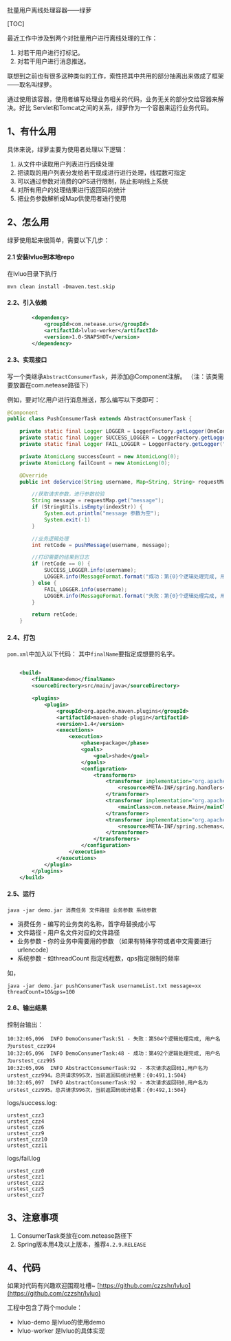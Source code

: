 批量用户离线处理容器——绿萝

[TOC]

最近工作中涉及到两个对批量用户进行离线处理的工作：
1. 对若干用户进行打标记。
2. 对若干用户进行消息推送。

联想到之前也有很多这种类似的工作，索性把其中共用的部分抽离出来做成了框架——取名叫绿萝。

通过使用该容器，使用者编写处理业务相关的代码，业务无关的部分交给容器来解决。好比 Servlet和Tomcat之间的关系，绿萝作为一个容器来运行业务代码。

## 1、有什么用
具体来说，绿萝主要为使用者处理以下逻辑：

1. 从文件中读取用户列表进行后续处理
2. 把读取的用户列表分发给若干现成进行进行处理，线程数可指定
3. 可以通过参数对消费的QPS进行限制，防止影响线上系统
4. 对所有用户的处理结果进行返回码的统计
5. 把业务参数解析成Map供使用者进行使用



## 2、怎么用
绿萝使用起来很简单，需要以下几步：

#### 2.1 安装lvluo到本地repo
在lvluo目录下执行
```
mvn clean install -Dmaven.test.skip
```

#### 2.2、引入依赖

```xml
        <dependency>
            <groupId>com.netease.urs</groupId>
            <artifactId>lvluo-worker</artifactId>
            <version>1.0-SNAPSHOT</version>
        </dependency>
```
#### 2.3、实现接口
写一个类继承`AbstractConsumerTask`，并添加@Component注解。
（注：该类需要放置在com.netease路径下）

例如，要对1亿用户进行消息推送，那么编写以下类即可：

```java
@Component
public class PushConsumerTask extends AbstractConsumerTask {

    private static final Logger LOGGER = LoggerFactory.getLogger(OneConsumerTask.class);
    private static final Logger SUCCESS_LOGGER = LoggerFactory.getLogger("successLogger");
    private static final Logger FAIL_LOGGER = LoggerFactory.getLogger("failLogger");

    private AtomicLong successCount = new AtomicLong(0);
    private AtomicLong failCount = new AtomicLong(0);

    @Override
    public int doService(String username, Map<String, String> requestMap) {

        //获取请求参数，进行参数校验
        String message = requestMap.get("message");
        if (StringUtils.isEmpty(indexStr)) {
            System.out.println("message 参数为空");
            System.exit(-1)
        }

        //业务逻辑处理
        int retCode = pushMessage(username, message);

        //打印需要的结果到日志
        if (retCode == 0) {
            SUCCESS_LOGGER.info(username);
            LOGGER.info(MessageFormat.format("成功：第{0}个逻辑处理完成, 用户名为{1}", successCount.addAndGet(1), username));
        } else {
            FAIL_LOGGER.info(username);
            LOGGER.info(MessageFormat.format("失败：第{0}个逻辑处理完成, 用户名为{1}", failCount.addAndGet(1), username));
        }

        return retCode;
    }
```

#### 2.4、打包
`pom.xml`中加入以下代码：
其中`finalName`要指定成想要的名字。
```xml

    <build>
        <finalName>demo</finalName>
        <sourceDirectory>src/main/java</sourceDirectory>

        <plugins>
            <plugin>
                <groupId>org.apache.maven.plugins</groupId>
                <artifactId>maven-shade-plugin</artifactId>
                <version>1.4</version>
                <executions>
                    <execution>
                        <phase>package</phase>
                        <goals>
                            <goal>shade</goal>
                        </goals>
                        <configuration>
                            <transformers>
                                <transformer implementation="org.apache.maven.plugins.shade.resource.AppendingTransformer">
                                    <resource>META-INF/spring.handlers</resource>
                                </transformer>
                                <transformer implementation="org.apache.maven.plugins.shade.resource.ManifestResourceTransformer">
                                    <mainClass>com.netease.Main</mainClass>
                                </transformer>
                                <transformer implementation="org.apache.maven.plugins.shade.resource.AppendingTransformer">
                                    <resource>META-INF/spring.schemas</resource>
                                </transformer>
                            </transformers>
                        </configuration>
                    </execution>
                </executions>
            </plugin>
        </plugins>
    </build>
```

#### 2.5、运行
```shell
java -jar demo.jar 消费任务 文件路径 业务参数 系统参数
```

* 消费任务 - 编写的业务类的名称，首字母替换成小写
* 文件路径 - 用户名文件对应的文件路径
* 业务参数 - 你的业务中需要用的参数 （如果有特殊字符或者中文需要进行urlencode）
* 系统参数 - 如threadCount 指定线程数，qps指定限制的频率

如，
```shell
java -jar demo.jar pushConsumerTask usernameList.txt message=xx threadCount=10&qps=100
```



#### 2.6、输出结果
控制台输出：
```text
10:32:05,096  INFO DemoConsumerTask:51 - 失败：第504个逻辑处理完成, 用户名为urstest_czz994
10:32:05,096  INFO DemoConsumerTask:48 - 成功：第492个逻辑处理完成, 用户名为urstest_czz995
10:32:05,096  INFO AbstractConsumerTask:92 - 本次请求返回码1,用户名为urstest_czz994。总共请求995次，当前返回码统计结果：{0:491,1:504}
10:32:05,097  INFO AbstractConsumerTask:92 - 本次请求返回码0,用户名为urstest_czz995。总共请求996次，当前返回码统计结果：{0:492,1:504}
```

logs/success.log:
```text
urstest_czz3
urstest_czz4
urstest_czz6
urstest_czz9
urstest_czz10
urstest_czz11
```

logs/fail.log
```
urstest_czz0
urstest_czz1
urstest_czz2
urstest_czz5
urstest_czz7
```

## 3、注意事项
1. ConsumerTask类放在com.netease路径下
2. Spring版本用4及以上版本，推荐`4.2.9.RELEASE`

## 4、代码
如果对代码有兴趣欢迎围观吐槽~
[https://github.com/czzshr/lvluo](https://github.com/czzshr/lvluo)

工程中包含了两个module：
- lvluo-demo 是lvluo的使用demo
- lvluo-worker 是lvluo的具体实现